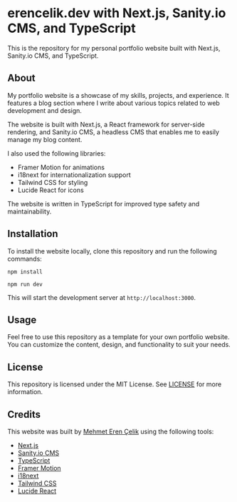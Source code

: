 # erencelik.dev with Next.js, Sanity.io CMS, and TypeScript

This is the repository for my personal portfolio website built with Next.js, Sanity.io CMS, and TypeScript.

## About

My portfolio website is a showcase of my skills, projects, and experience. It features a blog section where I write about various topics related to web development and design.

The website is built with Next.js, a React framework for server-side rendering, and Sanity.io CMS, a headless CMS that enables me to easily manage my blog content.

I also used the following libraries:

- Framer Motion for animations
- i18next for internationalization support
- Tailwind CSS for styling
- Lucide React for icons

The website is written in TypeScript for improved type safety and maintainability.

## Installation

To install the website locally, clone this repository and run the following commands:

`npm install`

`npm run dev`

This will start the development server at `http://localhost:3000`.

## Usage

Feel free to use this repository as a template for your own portfolio website. You can customize the content, design, and functionality to suit your needs.

## License

This repository is licensed under the MIT License. See [LICENSE](https://choosealicense.com/licenses/mit/) for more information.

## Credits

This website was built by [Mehmet Eren Çelik](erencelik.dev) using the following tools:

- [Next.js](https://nextjs.org/)
- [Sanity.io CMS](https://www.sanity.io/)
- [TypeScript](https://www.typescriptlang.org/)
- [Framer Motion](https://www.framer.com/motion/)
- [i18next](https://www.i18next.com/)
- [Tailwind CSS](https://tailwindcss.com/)
- [Lucide React](https://github.com/lucide-icons/lucide-react)
